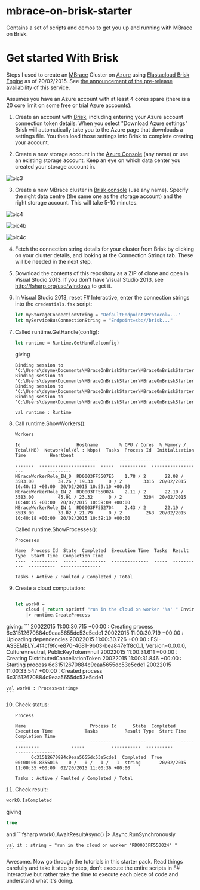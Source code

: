 # mbrace-on-brisk-starter
Contains a set of scripts and demos to get you up and running with MBrace on Brisk.

# Get started With Brisk

Steps I used to create an [MBrace](http://www.m-brace.net/) Cluster on [Azure](https://windowsazure.com) using [Elastacloud Brisk Engine](https://www.briskengine.com/#/dash) as of 20/02/2015. See [the announcement of the pre-release availability](http://blog.brisk.elastatools.com/2015/02/19/adding-support-for-mbrace-f-and-net-on-brisk/) of this service.

Assumes you have an Azure account with at least 4 cores spare (there is a 20 core limit on some free or trial Azure accounts).

1.	Create an account with [Brisk](https://www.briskengine.com/), including entering your Azure account connection token details. When you select "Download Azure settings" Brisk will automatically take you to the Azure page that downloads a settings file.  You then load those settings into Brisk to complete creating your account.

2.	Create a new storage account in the [Azure Console](https://manage.windowsazure.com) (any name) or use an existing storage account.  Keep an eye on which data center you created your storage account in.

  ![pic3](https://cloud.githubusercontent.com/assets/7204669/6285351/a8257724-b8f2-11e4-9955-ceb19c53b7b4.jpg)

3.	Create a new MBrace cluster in [Brisk console](https://www.briskengine.com/#/dash) (use any name). Specify the right data centre (the same one as the storage account) and the right storage account.  This will take 5-10 minutes.

  ![pic4](https://cloud.githubusercontent.com/assets/7204669/6285354/b0620876-b8f2-11e4-84c9-58e7acee52ab.jpg)

  ![pic4b](https://cloud.githubusercontent.com/assets/7204669/6285356/b53f71c6-b8f2-11e4-964a-c3b89d17cf3e.png)

  ![pic4c](https://cloud.githubusercontent.com/assets/7204669/6285357/b55bcf4c-b8f2-11e4-905c-b782ae7b9c6a.png)


4.	Fetch the connection string details for your cluster  from Brisk by clicking on your cluster details, and looking at the Connection Strings tab. These will be needed in the next step.

5. Download the contents of this repository as a ZIP of clone and open in Visual Studio 2013.  If you don't have Visual Studio 2013, see http://fsharp.org/use/windows to get it.

6. In Visual Studio 2013, reset F# Interactive, enter the connection strings into the ``credentials.fsx``  script:

    ```fsharp
    let myStorageConnectionString = "DefaultEndpointsProtocol=..."
    let myServiceBusConnectionString = "Endpoint=sb://brisk..."
    ```

7. Called runtime.GetHandle(config):
    ```fsharp
    let runtime = Runtime.GetHandle(config)
    ```
   giving
   ```
   Binding session to 'C:\Users\dsyme\Documents\MBraceOnBriskStarter\MBraceOnBriskStarter\src\Demos\../../lib/Microsoft.Data.Edm.dll'...
   Binding session to 'C:\Users\dsyme\Documents\MBraceOnBriskStarter\MBraceOnBriskStarter\src\Demos\../../lib/Microsoft.Data.Services.Client.dll'...
   Binding session to 'C:\Users\dsyme\Documents\MBraceOnBriskStarter\MBraceOnBriskStarter\src\Demos\../../lib/Microsoft.Data.OData.dll'...
   Binding session to 'C:\Users\dsyme\Documents\MBraceOnBriskStarter\MBraceOnBriskStarter\src\Demos\../../lib/Newtonsoft.Json.dll'...

   val runtime : Runtime
    ```

8. Call runtime.ShowWorkers():
    ```
    Workers                                                                                                        

    Id                     Hostname        % CPU / Cores  % Memory / Total(MB)  Network(ul/dl : kbps)  Tasks  Process Id  Initialization Time         Heartbeat                  
    --                     --------        -------------  --------------------  ---------------------  -----  ----------  -------------------         ---------                  
    MBraceWorkerRole_IN_0  RD0003FF5507E5    1.78 / 2       22.08 / 3583.00         38.26 / 19.33      0 / 2        3316  20/02/2015 10:40:13 +00:00  20/02/2015 10:59:10 +00:00 
    MBraceWorkerRole_IN_2  RD0003FF550024    2.11 / 2       22.10 / 3583.00         45.91 / 23.32      0 / 2        3204  20/02/2015 10:40:15 +00:00  20/02/2015 10:59:09 +00:00 
    MBraceWorkerRole_IN_1  RD0003FF552704    2.43 / 2       22.19 / 3583.00         38.02 / 21.79      0 / 2         268  20/02/2015 10:40:18 +00:00  20/02/2015 10:59:10 +00:00 
    ```
    Called runtime.ShowProcesses():
    ```
    Processes                                                                                                   

    Name  Process Id  State  Completed  Execution Time  Tasks  Result Type  Start Time  Completion Time 
    ----  ----------  -----  ---------  --------------  -----  -----------  ----------  --------------- 

    Tasks : Active / Faulted / Completed / Total
    ```

9.	Create a cloud computation:
    ```fsharp

    let work0 =
        cloud { return sprintf "run in the cloud on worker '%s' " Environment.MachineName }
        |> runtime.CreateProcess
    ```
   giving:
    ```
    20022015 11:00:30.715 +00:00 : Creating process 6c31512670884c9eaa5655dc53e5cde1 
    20022015 11:00:30.719 +00:00 : Uploading dependencies
    20022015 11:00:30.726 +00:00 : FSI-ASSEMBLY_4f4cf9fc-e870-4681-9b03-bea847eff8c0_1, Version=0.0.0.0, Culture=neutral, PublicKeyToken=null
    20022015 11:00:31.611 +00:00 : Creating DistributedCancellationToken
    20022015 11:00:31.846 +00:00 : Starting process 6c31512670884c9eaa5655dc53e5cde1
    20022015 11:00:33.547 +00:00 : Created process 6c31512670884c9eaa5655dc53e5cde1

    val work0 : Process<string>
    ```

10. Check status:
    ```
    Process                                                                                                                                                                            

    Name                        Process Id      State  Completed  Execution Time            Tasks          Result Type  Start Time                  Completion Time            
    ----                        ----------      -----  ---------  --------------            -----          -----------  ----------                  ---------------            
          6c31512670884c9eaa5655dc53e5cde1  Completed  True       00:00:00.8355016    0 /   0 /   1 /   1  string       20/02/2015 11:00:35 +00:00  02/20/2015 11:00:36 +00:00 

    Tasks : Active / Faulted / Completed / Total
    ```

11. Check result:
  ```fsharp
  work0.IsCompleted
  ```
  giving
  ```fsharp
  true
  ```
   and
    ```fsharp
    work0.AwaitResultAsync() |> Async.RunSynchronously

    val it : string = "run in the cloud on worker 'RD0003FF550024' "
    ```
Awesome. Now go through the tutorials in this starter pack.  Read things carefully and take it step by step, don't execute the entire scripts in F# Interactive but rather take the time to execute each piece of code and understand what it's doing.

